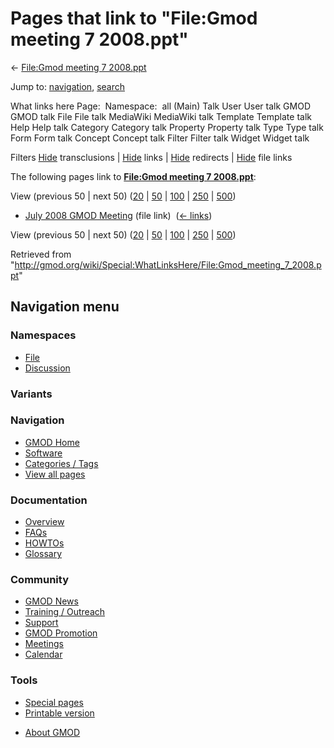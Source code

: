 <div id="mw-page-base" class="noprint">

</div>

<div id="mw-head-base" class="noprint">

</div>

<div id="content" class="mw-body" role="main">

<span id="top"></span>

<div id="mw-js-message" style="display:none;">

</div>



# <span dir="auto">Pages that link to "File:Gmod meeting 7 2008.ppt"</span>

<div id="bodyContent">

<div id="contentSub">

← [File:Gmod meeting 7
2008.ppt](/wiki/File:Gmod_meeting_7_2008.ppt "File:Gmod meeting 7 2008.ppt")

</div>

<div id="jump-to-nav" class="mw-jump">

Jump to: [navigation](#mw-navigation), [search](#p-search)

</div>

<div id="mw-content-text">

What links here Page:  Namespace:  all (Main) Talk User User talk GMOD
GMOD talk File File talk MediaWiki MediaWiki talk Template Template talk
Help Help talk Category Category talk Property Property talk Type Type
talk Form Form talk Concept Concept talk Filter Filter talk Widget
Widget talk

Filters
[Hide](/mediawiki/index.php?title=Special:WhatLinksHere/File:Gmod_meeting_7_2008.ppt&hidetrans=1 "Special:WhatLinksHere/File:Gmod meeting 7 2008.ppt")
transclusions \|
[Hide](/mediawiki/index.php?title=Special:WhatLinksHere/File:Gmod_meeting_7_2008.ppt&hidelinks=1 "Special:WhatLinksHere/File:Gmod meeting 7 2008.ppt")
links \|
[Hide](/mediawiki/index.php?title=Special:WhatLinksHere/File:Gmod_meeting_7_2008.ppt&hideredirs=1 "Special:WhatLinksHere/File:Gmod meeting 7 2008.ppt")
redirects \|
[Hide](/mediawiki/index.php?title=Special:WhatLinksHere/File:Gmod_meeting_7_2008.ppt&hideimages=1 "Special:WhatLinksHere/File:Gmod meeting 7 2008.ppt")
file links

The following pages link to **[File:Gmod meeting 7
2008.ppt](/wiki/File:Gmod_meeting_7_2008.ppt "File:Gmod meeting 7 2008.ppt")**:

View (previous 50 \| next 50)
([20](/mediawiki/index.php?title=Special:WhatLinksHere/File:Gmod_meeting_7_2008.ppt&limit=20 "Special:WhatLinksHere/File:Gmod meeting 7 2008.ppt")
\|
[50](/mediawiki/index.php?title=Special:WhatLinksHere/File:Gmod_meeting_7_2008.ppt&limit=50 "Special:WhatLinksHere/File:Gmod meeting 7 2008.ppt")
\|
[100](/mediawiki/index.php?title=Special:WhatLinksHere/File:Gmod_meeting_7_2008.ppt&limit=100 "Special:WhatLinksHere/File:Gmod meeting 7 2008.ppt")
\|
[250](/mediawiki/index.php?title=Special:WhatLinksHere/File:Gmod_meeting_7_2008.ppt&limit=250 "Special:WhatLinksHere/File:Gmod meeting 7 2008.ppt")
\|
[500](/mediawiki/index.php?title=Special:WhatLinksHere/File:Gmod_meeting_7_2008.ppt&limit=500 "Special:WhatLinksHere/File:Gmod meeting 7 2008.ppt"))

- [July 2008 GMOD
  Meeting](/wiki/July_2008_GMOD_Meeting "July 2008 GMOD Meeting") (file
  link) ‎ <span class="mw-whatlinkshere-tools">([←
  links](/mediawiki/index.php?title=Special:WhatLinksHere&target=July+2008+GMOD+Meeting "Special:WhatLinksHere"))</span>

View (previous 50 \| next 50)
([20](/mediawiki/index.php?title=Special:WhatLinksHere/File:Gmod_meeting_7_2008.ppt&limit=20 "Special:WhatLinksHere/File:Gmod meeting 7 2008.ppt")
\|
[50](/mediawiki/index.php?title=Special:WhatLinksHere/File:Gmod_meeting_7_2008.ppt&limit=50 "Special:WhatLinksHere/File:Gmod meeting 7 2008.ppt")
\|
[100](/mediawiki/index.php?title=Special:WhatLinksHere/File:Gmod_meeting_7_2008.ppt&limit=100 "Special:WhatLinksHere/File:Gmod meeting 7 2008.ppt")
\|
[250](/mediawiki/index.php?title=Special:WhatLinksHere/File:Gmod_meeting_7_2008.ppt&limit=250 "Special:WhatLinksHere/File:Gmod meeting 7 2008.ppt")
\|
[500](/mediawiki/index.php?title=Special:WhatLinksHere/File:Gmod_meeting_7_2008.ppt&limit=500 "Special:WhatLinksHere/File:Gmod meeting 7 2008.ppt"))

</div>

<div class="printfooter">

Retrieved from
"<http://gmod.org/wiki/Special:WhatLinksHere/File:Gmod_meeting_7_2008.ppt>"

</div>

<div id="catlinks" class="catlinks catlinks-allhidden">

</div>

<div class="visualClear">

</div>

</div>

</div>

<div id="mw-navigation">

## Navigation menu

<div id="mw-head">



<div id="left-navigation">

<div id="p-namespaces" class="vectorTabs" role="navigation"
aria-labelledby="p-namespaces-label">

### Namespaces

- <span id="ca-nstab-image"><a href="/wiki/File:Gmod_meeting_7_2008.ppt" accesskey="c"
  title="View the file page [c]">File</a></span>
- <span id="ca-talk"><a
  href="/mediawiki/index.php?title=File_talk:Gmod_meeting_7_2008.ppt&amp;action=edit&amp;redlink=1"
  accesskey="t"
  title="Discussion about the content page [t]">Discussion</a></span>

</div>

<div id="p-variants" class="vectorMenu emptyPortlet" role="navigation"
aria-labelledby="p-variants-label">

### 

### Variants[](#)

<div class="menu">

</div>

</div>

</div>

<div id="right-navigation">





</div>



</div>

</div>

</div>

<div id="mw-panel">

<div id="p-logo" role="banner">

<a href="/wiki/Main_Page"
style="background-image: url(http://gmod.org/images/GMOD-cogs.png);"
title="Visit the main page"></a>

</div>

<div id="p-Navigation" class="portal" role="navigation"
aria-labelledby="p-Navigation-label">

### Navigation

<div class="body">

- <span id="n-GMOD-Home">[GMOD Home](/wiki/Main_Page)</span>
- <span id="n-Software">[Software](/wiki/GMOD_Components)</span>
- <span id="n-Categories-.2F-Tags">[Categories /
  Tags](/wiki/Categories)</span>
- <span id="n-View-all-pages">[View all
  pages](/wiki/Special:AllPages)</span>

</div>

</div>

<div id="p-Documentation" class="portal" role="navigation"
aria-labelledby="p-Documentation-label">

### Documentation

<div class="body">

- <span id="n-Overview">[Overview](/wiki/Overview)</span>
- <span id="n-FAQs">[FAQs](/wiki/Category:FAQ)</span>
- <span id="n-HOWTOs">[HOWTOs](/wiki/Category:HOWTO)</span>
- <span id="n-Glossary">[Glossary](/wiki/Glossary)</span>

</div>

</div>

<div id="p-Community" class="portal" role="navigation"
aria-labelledby="p-Community-label">

### Community

<div class="body">

- <span id="n-GMOD-News">[GMOD News](/wiki/GMOD_News)</span>
- <span id="n-Training-.2F-Outreach">[Training /
  Outreach](/wiki/Training_and_Outreach)</span>
- <span id="n-Support">[Support](/wiki/Support)</span>
- <span id="n-GMOD-Promotion">[GMOD
  Promotion](/wiki/GMOD_Promotion)</span>
- <span id="n-Meetings">[Meetings](/wiki/Meetings)</span>
- <span id="n-Calendar">[Calendar](/wiki/Calendar)</span>

</div>

</div>

<div id="p-tb" class="portal" role="navigation"
aria-labelledby="p-tb-label">

### Tools

<div class="body">

- <span id="t-specialpages"><a href="/wiki/Special:SpecialPages" accesskey="q"
  title="A list of all special pages [q]">Special pages</a></span>
- <span id="t-print"><a
  href="/mediawiki/index.php?title=Special:WhatLinksHere/File:Gmod_meeting_7_2008.ppt&amp;printable=yes"
  rel="alternate" accesskey="p"
  title="Printable version of this page [p]">Printable version</a></span>

</div>

</div>

</div>

</div>

<div id="footer" role="contentinfo">

- <span id="footer-places-about">[About
  GMOD](/wiki/GMOD:About "GMOD:About")</span>

<!-- -->






</div>
